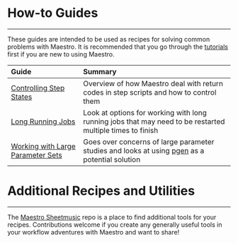 # How-to Guides
---

These guides are intended to be used as recipes for solving common problems with Maestro.  It is recommended that you go through the [tutorials](../tutorials.md) first if you are new to using Maestro.


**Guide** | **Summary** |
:-        |  :-         |
[Controlling Step States](controlling_step_states.md) | Overview of how Maestro deal with return codes in step scripts and how to control them |
[Long Running Jobs](timeouts.md) | Look at options for working with long running jobs that may need to be restarted multiple times to finish |
[Working with Large Parameter Sets](parameter_batches.md) | Goes over concerns of large parameter studies and looks at using [pgen](../parameter_specification.md#parameter-generator-pgen) as a potential solution |


# Additional Recipes and Utilities
___

The [Maestro Sheetmusic](https://github.com/LLNL/maestro_sheetmusic) repo is a place to find additional tools for your recipes.  Contributions welcome if you create any generally useful tools in your workflow adventures with Maestro and want to share!
